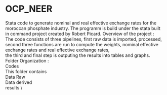 # OCP_NEER
Stata code to generate nominal and real effective exchange rates for the moroccan phosphate industry. 
The programm is build under the stata built in command project created by Robert Picard. 
Overview of the project : \
The code consists of three pipelines, first raw data is imported, processed, second three functions are run to compute the weights, nominal effective exchange rates and real effective exchange rates, \
the third and final step is outputing the results into tables and graphs.\
Folder Organization : \
  Codes \
  This folder contains \
  Data Raw \
  Data derived \
  results \
